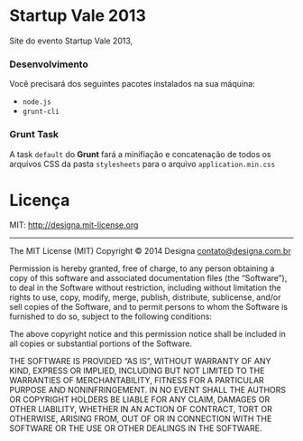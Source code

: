 # Startup Vale 2013

Site do evento Startup Vale 2013,

### Desenvolvimento

Você precisará dos seguintes pacotes instalados na sua máquina:

- `node.js`
- `grunt-cli`

### Grunt Task
A task `default` do **Grunt** fará a minifiação e concatenação de todos os arquivos CSS da pasta `stylesheets` para o arquivo `application.min.css`

# Licença

MIT: http://designa.mit-license.org
***
The MIT License (MIT)
Copyright © 2014 Designa <contato@designa.com.br>

Permission is hereby granted, free of charge, to any person obtaining a copy
of this software and associated documentation files (the “Software”), to deal
in the Software without restriction, including without limitation the rights
to use, copy, modify, merge, publish, distribute, sublicense, and/or sell
copies of the Software, and to permit persons to whom the Software is
furnished to do so, subject to the following conditions:

The above copyright notice and this permission notice shall be included in
all copies or substantial portions of the Software.

THE SOFTWARE IS PROVIDED “AS IS”, WITHOUT WARRANTY OF ANY KIND, EXPRESS OR
IMPLIED, INCLUDING BUT NOT LIMITED TO THE WARRANTIES OF MERCHANTABILITY,
FITNESS FOR A PARTICULAR PURPOSE AND NONINFRINGEMENT. IN NO EVENT SHALL THE
AUTHORS OR COPYRIGHT HOLDERS BE LIABLE FOR ANY CLAIM, DAMAGES OR OTHER
LIABILITY, WHETHER IN AN ACTION OF CONTRACT, TORT OR OTHERWISE, ARISING FROM,
OUT OF OR IN CONNECTION WITH THE SOFTWARE OR THE USE OR OTHER DEALINGS IN
THE SOFTWARE.

